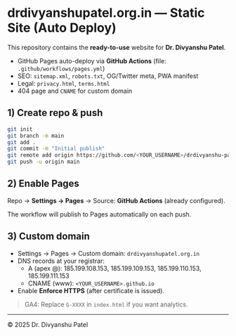 # drdivyanshupatel.org.in — Static Site (Auto Deploy)

This repository contains the **ready-to-use** website for **Dr. Divyanshu Patel**.
- GitHub Pages auto-deploy via **GitHub Actions** (file: `.github/workflows/pages.yml`)
- SEO: `sitemap.xml`, `robots.txt`, OG/Twitter meta, PWA manifest
- Legal: `privacy.html`, `terms.html`
- 404 page and `CNAME` for custom domain

## 1) Create repo & push
```bash
git init
git branch -m main
git add .
git commit -m "Initial publish"
git remote add origin https://github.com/<YOUR_USERNAME>/drdivyanshu-patel-site.git
git push -u origin main
```

## 2) Enable Pages
Repo → **Settings → Pages** → Source: **GitHub Actions** (already configured).

The workflow will publish to Pages automatically on each push.

## 3) Custom domain
- Settings → Pages → Custom domain: `drdivyanshupatel.org.in`
- DNS records at your registrar:
  - A (apex @): 185.199.108.153, 185.199.109.153, 185.199.110.153, 185.199.111.153
  - CNAME (www): `<YOUR_USERNAME>.github.io`
- Enable **Enforce HTTPS** (after certificate is issued).

> GA4: Replace `G-XXXX` in `index.html` if you want analytics.

---

© 2025 Dr. Divyanshu Patel
